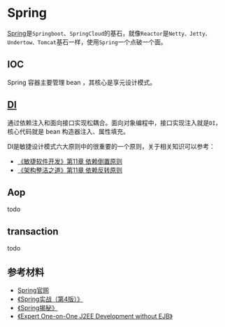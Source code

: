 # Spring

[Spring](https://docs.spring.io/spring-framework/docs/current/reference/html/)是`Springboot`、`SpringCloud`的基石，就像`Reactor`是`Netty、Jetty、Undertow、Tomcat`基石一样，使用`Spring`一个点破一个面。

<!-- ::: center
![An image](./images/core.png)
图来自Spring实战（第4版）
::: -->
## IOC

Spring 容器主要管理 bean ，其核心是享元设计模式。

## [DI](./di.md)

通过依赖注入和面向接口实现松耦合。面向对象编程中，接口实现注入就是`DI`，核心代码就是 bean 构造器注入、属性填充。

DI是敏捷设计模式六大原则中的很重要的一个原则，关于相关知识可以参考：

* [《敏捷软件开发》第11章 依赖倒置原则](https://book.douban.com/subject/1140457/)
* [《架构整洁之道》第11章 依赖反转原则](https://book.douban.com/subject/30333919/)

## Aop

todo

## transaction

todo

## 参考材料

* [Spring官网](https://docs.spring.io/spring-framework/docs/current/reference/html/)
* [《Spring实战（第4版）》](https://book.douban.com/subject/26767354/)
* [《Spring揭秘》](https://book.douban.com/subject/3897837/)
* [《Expert One-on-One J2EE Development without EJB》](https://book.douban.com/subject/1426848/)
